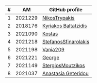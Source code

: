 | # | ΑΜ | GitHub profile |
| -- | -- | -- |
| 1 | 2021229 | [NikosTrypakis](https://github.com/inf2021229) |
| 2 | 2018176 | [Kyriakos Baltatzidis](https://github.com/p18balt) |
| 3 | 2021090 | [Kostas](https://github.com/inf2021090) |
| 4 | 2021218 | [StefanosSfinarolakis](https://github.com/StefanosSfinarolakis) |
| 5 | 2021198 | [Vania209](https://github.com/Vania209) |
| 6 | 2021221 | [George](https://github.com/maxiikk) |
| 7 | 2021149 | [StergiosMoutzikos](https://github.com/StergiosMoutzikos) |
| 8 | 2021037 | [Anastasia Geteridou](https://github.com/inf2021037) |
